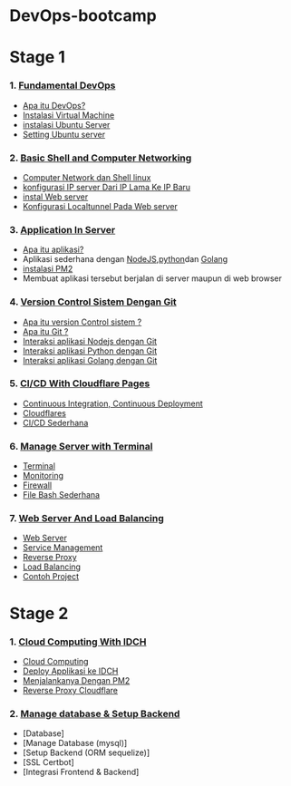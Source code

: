 # DevOps-bootcamp

# Stage 1 
### 1. [Fundamental DevOps](https://github.com/dukun88/DevOps-bootcamp/wiki/Fundamental-DevOps)

* [Apa itu DevOps?](https://github.com/dukun88/DevOps-bootcamp/wiki/Fundamental-DevOps#devops)
* [Instalasi Virtual Machine](https://github.com/dukun88/DevOps-bootcamp/wiki/Fundamental-DevOps#1-install-virtualbox-di-linux-ubuntu-2004)
* [instalasi Ubuntu Server](https://github.com/dukun88/DevOps-bootcamp/wiki/Fundamental-DevOps#2-install-ubuntu-server-di-virtualbox)
* [Setting Ubuntu server](https://github.com/dukun88/DevOps-bootcamp/wiki/Fundamental-DevOps#3-instalasi-dan-setting-ubuntu-server-2204)

### 2. [Basic Shell and Computer Networking](https://github.com/dukun88/DevOps-bootcamp/wiki/Basic-Shell-and-Computer-networking)

* [Computer Network dan Shell linux](https://github.com/dukun88/DevOps-bootcamp/wiki/Basic-Shell-and-Computer-networking#computer-network)
* [konfigurasi IP server Dari IP Lama Ke IP Baru](https://github.com/dukun88/DevOps-bootcamp/wiki/Basic-Shell-and-Computer-networking#mengganti-ip)
* [instal Web server](https://github.com/dukun88/DevOps-bootcamp/wiki/Basic-Shell-and-Computer-networking#menginstall-web-server-apache2)
* [Konfigurasi Localtunnel Pada Web server](https://github.com/dukun88/DevOps-bootcamp/wiki/Basic-Shell-and-Computer-networking#konfigurai-localtunnel-pada-apache2)

### 3. [Application In Server](https://github.com/dukun88/DevOps-bootcamp/wiki/Application-In-Server)

* [Apa itu aplikasi?](https://github.com/dukun88/DevOps-bootcamp/wiki/Application-In-Server#aplikasi)
* Aplikasi sederhana dengan [NodeJS](https://github.com/dukun88/DevOps-bootcamp/wiki/Application-In-Server#nodejs),[python](https://github.com/dukun88/DevOps-bootcamp/wiki/Application-In-Server#python3)dan [Golang](https://github.com/dukun88/DevOps-bootcamp/wiki/Application-In-Server#python3)
* [instalasi PM2](https://github.com/dukun88/DevOps-bootcamp/wiki/Application-In-Server#python3)
* Membuat aplikasi tersebut berjalan di server maupun di web browser

### 4. [Version Control Sistem Dengan Git](https://github.com/dukun88/DevOps-bootcamp/wiki/Version-Control-System-(Git))

* [Apa itu version Control sistem ?](https://github.com/dukun88/DevOps-bootcamp/wiki/Virtual-Control-System-(Git)#Version-control-system)
* [Apa itu Git ?](https://github.com/dukun88/DevOps-bootcamp/wiki/Virtual-Control-System-(Git)#git)
* [Interaksi aplikasi Nodejs dengan Git](https://github.com/dukun88/DevOps-bootcamp/wiki/Virtual-Control-System-(Git)#nodejs-on-github)
* [Interaksi aplikasi Python dengan Git](https://github.com/dukun88/DevOps-bootcamp/wiki/Virtual-Control-System-(Git)#python-on-github)
* [Interaksi aplikasi Golang dengan Git](https://github.com/dukun88/DevOps-bootcamp/wiki/Virtual-Control-System-(Git)#golang-on-github)

### 5. [CI/CD With Cloudflare Pages](https://github.com/dukun88/DevOps-bootcamp/wiki/CI-CD-With-Cloudflare-Pages)

* [Continuous Integration, Continuous Deployment](https://github.com/dukun88/DevOps-bootcamp/wiki/CI-CD-With-Cloudflare-Pages#cicd-continuous-integration-continuous-deployment)
* [Cloudflares](https://github.com/dukun88/DevOps-bootcamp/wiki/CI-CD-With-Cloudflare-Pages#cloudflare-pages)
* [CI/CD Sederhana](https://github.com/dukun88/DevOps-bootcamp/wiki/CI-CD-With-Cloudflare-Pages#set-up-cicd-sederhana-dengan-cloudflare-pages)

### 6. [Manage Server with Terminal](https://github.com/dukun88/DevOps-bootcamp/wiki/Manage-Server-With-Terminal)

* [Terminal](https://github.com/dukun88/DevOps-bootcamp/wiki/Manage-Server-With-Terminal#terminal)
* [Monitoring](https://github.com/dukun88/DevOps-bootcamp/wiki/Manage-Server-With-Terminal#monitoring)
* [Firewall](https://github.com/dukun88/DevOps-bootcamp/wiki/Manage-Server-With-Terminal#firewall)
* [File Bash Sederhana](https://github.com/dukun88/DevOps-bootcamp/wiki/Manage-Server-With-Terminal#file-bash-sederhana)

### 7. [Web Server And Load Balancing]()

* [Web Server](https://github.com/dukun88/DevOps-bootcamp/wiki/_new#web-server)
* [Service Management](https://github.com/dukun88/DevOps-bootcamp/wiki/_new#service-management)
* [Reverse Proxy](https://github.com/dukun88/DevOps-bootcamp/wiki/_new#reserve-proxy)
* [Load Balancing](https://github.com/dukun88/DevOps-bootcamp/wiki/_new#load-balancing)
* [Contoh Project](https://github.com/dukun88/DevOps-bootcamp/wiki/Web-Server-and-Load--balancing#contoh-project)


# Stage 2

### 1. [Cloud Computing With IDCH](https://github.com/dukun88/DevOps-bootcamp/wiki/Cloud-Computing-With-IDCH)

* [Cloud Computing](https://github.com/dukun88/DevOps-bootcamp/wiki/Cloud-Computing-With-IDCH#cloud-computing)
* [Deploy Applikasi ke IDCH](https://github.com/dukun88/DevOps-bootcamp/wiki/Cloud-Computing-With-IDCH#deploy-applikasi-ke-idch)
* [Menjalankanya Dengan PM2](https://github.com/dukun88/DevOps-bootcamp/wiki/Cloud-Computing-With-IDCH#menjalankan-applikasinya-dengan-pm2)
* [Reverse Proxy Cloudflare](https://github.com/dukun88/DevOps-bootcamp/wiki/Cloud-Computing-With-IDCH#reverse-proxy-cloudflare)

### 2. [Manage database & Setup Backend]()

* [Database]
* [Manage Database (mysql)]
* [Setup Backend (ORM sequelize)]
* [SSL Certbot]
* [Integrasi Frontend & Backend]




